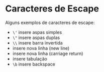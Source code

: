 # Caracteres de Escape

Alguns exemplos de caracteres de escape:

* `\'` insere aspas simples
* `\"` insere aspas duplas
* `\\` insere barra invertida
* &#x20;insere nova linha (new line)
* &#x20;insere nova linha (carriage return)
* &#x20;insere tabulação
* `\b` insere backspace
